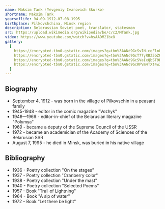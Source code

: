 ```yaml
---
name: Maksim Tank (Yevgeniy Ivanovich Skurko)
shortname: Maksim Tank
yearsoflife: 04.09.1912—07.08.1995
birthplace: Pilkovshchina, Minsk region
description: Belorussian Soviet poet, translator, statesman
src: https://upload.wikimedia.org/wikipedia/be/c/c2/MTank.jpg
video: https://www.youtube.com/watch?v=hsAADM21bx8
gallery:
  [
    https://encrypted-tbn0.gstatic.com/images?q=tbn%3AANd9GcSvIN-ceFloLIsozMPCup_HyiF3M7h9Eb6qWd2wrUQZv_4XsWf4,
    https://encrypted-tbn0.gstatic.com/images?q=tbn%3AANd9GcT77yRBZ5bZQhqp_XYSYHahppozQ61dJCRqyUnRZ4vchuq4CUU5,
    https://encrypted-tbn0.gstatic.com/images?q=tbn%3AANd9GcSVaIxQbST9Hgf_fyXJ7wBGFvF4PR2OXdRTY6CDpijdXsRkjEv_,
    https://encrypted-tbn0.gstatic.com/images?q=tbn%3AANd9GcRPVm4TXt4w3s1nC7xMEZds-FkmJgUl6Ee9WXghdOG3m3g7YWKC,
  ]
---
```


## Biography

- September 4, 1912 - was born in the village of Pilkovschin in a peasant family
- 1945-1948 - editor in the comic magazine "Vozhyk"
- 1948—1966 - editor-in-chief of the Belarusian literary magazine "Polymya"
- 1969 - became a deputy of the Supreme Council of the USSR
- 1972 - became an academician of the Academy of Sciences of the Belarusian SSR
- August 7, 1995 - he died in Minsk, was buried in his native village

## Bibliography

- 1936 - Poetry collection "On the stages"
- 1937 - Poetry collection "Cranberry color"
- 1938 - Poetry collection "Under the mast"
- 1940 - Poetry collection "Selected Poems"
- 1957 - Book "Trail of Lightning"
- 1964 - Book "A sip of water"
- 1972 - Book “Let there be light”
